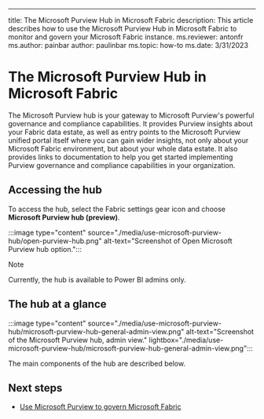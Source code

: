 ---
title: The Microsoft Purview Hub in Microsoft Fabric
description: This article describes how to use the Microsoft Purview Hub in Microsoft Fabric to monitor and govern your Microsoft Fabric instance.
ms.reviewer: antonfr
ms.author: painbar
author: paulinbar
ms.topic: how-to 
ms.date: 3/31/2023

# The Microsoft Purview Hub in Microsoft Fabric

The Microsoft Purview hub is your gateway to Microsoft Purview's powerful governance and compliance capabilities. It provides Purview insights about your Fabric data estate, as well as entry points to the Microsoft Purview unified portal itself where you can gain wider insights, not only about your Microsoft Fabric environment, but about your whole data estate. It also provides links to documentation to help you get started implementing Purview governance and compliance capabilities in your organization.

## Accessing the hub

To access the hub, select the Fabric settings gear icon and choose **Microsoft Purview hub (preview)**.

:::image type="content" source="./media/use-microsoft-purview-hub/open-purview-hub.png" alt-text="Screenshot of Open Microsoft Purview hub option.":::

> [!NOTE]
> Currently, the hub is available to Power BI admins only.

## The hub at a glance

:::image type="content" source="./media/use-microsoft-purview-hub/microsoft-purview-hub-general-admin-view.png" alt-text="Screenshot of the Microsoft Purview hub, admin view." lightbox="./media/use-microsoft-purview-hub/microsoft-purview-hub-general-admin-view.png":::

The main components of the hub are described below.

## Next steps

* [Use Microsoft Purview to govern Microsoft Fabric](./microsoft-purview-fabric)